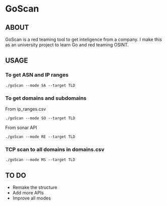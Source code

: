 # GoScan
## ABOUT
GoScan is a red teaming tool to get inteligence from a company.
I make this as an university project to learn Go and red teaming OSINT.

## USAGE

### To get ASN and IP ranges

```
./goScan --mode SA --target TLD
```

### To get domains and subdomains

From ip_ranges.csv

```
./goScan --mode SO --target TLD
```

From sonar API

```
./goScan --mode RE --target TLD
```

### TCP scan to all domains in domains.csv

```
./goScan --mode MS --target TLD
```

## TO DO

- Remake the structure
- Add more APIs
- Improve all modes
